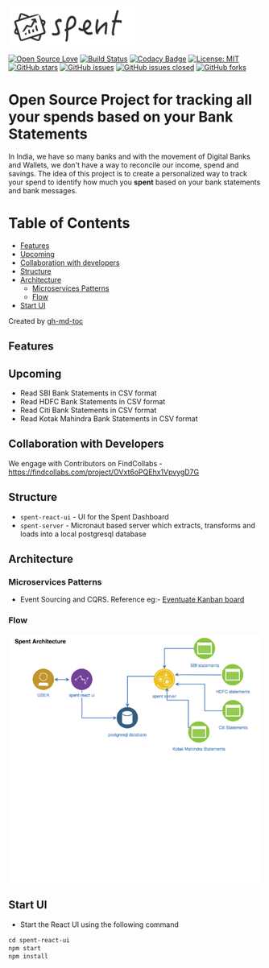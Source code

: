 <img src="/images/logo.png" style="width: 50%" alt="spent logo" />
 
[![Open Source Love](https://badges.frapsoft.com/os/v1/open-source.svg?v=103)](https://github.com/ellerbrock/open-source-badges/)
[![Build Status](https://travis-ci.com/TechPrimers/spent.svg?branch=master)](https://travis-ci.com/TechPrimers/spent)
[![Codacy Badge](https://api.codacy.com/project/badge/Grade/ddac01ec34cd4c41a2bbed7505953736)](https://www.codacy.com/app/MovingToWeb/spent?utm_source=github.com&amp;utm_medium=referral&amp;utm_content=TechPrimers/spent&amp;utm_campaign=Badge_Grade)
[![License: MIT](https://img.shields.io/badge/License-MIT-green.svg)](https://opensource.org/licenses/MIT)
[![GitHub stars](https://img.shields.io/github/stars/techprimers/spent.svg)](https://github.com/techprimers/spent/stargazers)
[![GitHub issues](https://img.shields.io/github/issues/techprimers/spent.svg)](https://github.com/techprimers/spent/issues) 
[![GitHub issues closed](https://img.shields.io/github/issues-closed-raw/techprimers/spent.svg?maxAge=2592000)]() 
[![GitHub forks](https://img.shields.io/github/forks/techprimers/spent.svg)](https://github.com/techprimers/spent/network)

# Open Source Project for tracking all your spends based on your Bank Statements
In India, we have so many banks and with the movement of Digital Banks and Wallets, we don't have a way to reconcile our income, spend and savings. The idea of this project is to create a personalized way to track your spend to identify how much you **spent** based on your bank statements and bank messages.

Table of Contents
=================

   * [Features](#features)
   * [Upcoming](#upcoming)
   * [Collaboration with developers](#collaboration-with-developers)
   * [Structure](#structure)
   * [Architecture](#architecture)
      * [Microservices Patterns](#microservices-patterns)
      * [Flow](#flow)
   * [Start UI](#start-ui)

Created by [gh-md-toc](https://github.com/ekalinin/github-markdown-toc)

## Features

## Upcoming
- Read SBI Bank Statements in CSV format
- Read HDFC Bank Statements in CSV format
- Read Citi Bank Statements in CSV format
- Read Kotak Mahindra Bank Statements in CSV format

## Collaboration with Developers
We engage with Contributors on FindCollabs - https://findcollabs.com/project/OVxt6oPQEhx1VpvygD7G

## Structure
- `spent-react-ui` - UI for the Spent Dashboard
- `spent-server` - Micronaut based server which extracts, transforms and loads into a local postgresql database

## Architecture
### Microservices Patterns
- Event Sourcing and CQRS. Reference eg:- [Eventuate Kanban board](https://github.com/eventuate-examples/es-kanban-board)

### Flow
<img src="/images/architecture.png" alt="architecture" />

## Start UI
- Start the React UI using the following command
```
cd spent-react-ui
npm start
npm install
```
